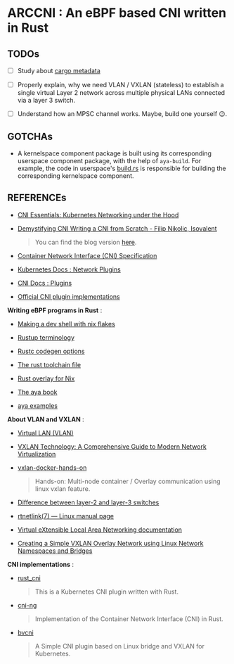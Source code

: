 # ARCCNI : An eBPF based CNI written in Rust

## TODOs

- [ ] Study about [cargo metadata](https://doc.rust-lang.org/cargo/commands/cargo-metadata.html)

- [ ] Properly explain, why we need VLAN / VXLAN (stateless) to establish a single virtual Layer 2 network across multiple physical LANs connected via a layer 3 switch.

- [ ] Understand how an MPSC channel works. Maybe, build one yourself 😉.

## GOTCHAs

- A kernelspace component package is built using its corresponding userspace component package, with the help of `aya-build`.
  For example, the code in userspace's [build.rs](./crates/build.rs) is responsible for building the corresponding kernelspace component.

## REFERENCEs

- [CNI Essentials: Kubernetes Networking under the Hood](https://tetrate.io/blog/kubernetes-networking/)

- [Demystifying CNI Writing a CNI from Scratch - Filip Nikolic, Isovalent](https://www.youtube.com/watch?v=WmSNPtwOb0Y)
  > You can find the blog version [here](https://isovalent.com/blog/post/demystifying-cni/?utm_source=chatgpt.com).

- [Container Network Interface (CNI) Specification](https://github.com/containernetworking/cni/blob/main/SPEC.md)

- [Kubernetes Docs : Network Plugins](https://kubernetes.io/docs/concepts/extend-kubernetes/compute-storage-net/network-plugins/)

- [CNI Docs : Plugins](https://www.cni.dev/plugins/current/)

- [Official CNI plugin implementations](https://github.com/containernetworking/plugins)

**Writing eBPF programs in Rust** :

- [Making a dev shell with nix flakes](https://fasterthanli.me/series/building-a-rust-service-with-nix/part-10)

- [Rustup terminology](https://rust-lang.github.io/rustup/concepts/index.html)

- [Rustc codegen options](https://doc.rust-lang.org/rustc/codegen-options/index.html)

- [The rust toolchain file](https://rust-lang.github.io/rustup/overrides.html#the-toolchain-file)

- [Rust overlay for Nix](https://github.com/oxalica/rust-overlay?tab=readme-ov-file)

- [The aya book](https://aya-rs.dev/book/)

- [aya examples](https://github.com/vadorovsky/aya-examples)

**About VLAN and VXLAN** :

- [Virtual LAN (VLAN)](https://www.youtube.com/watch?v=ez24W5oTU3U)

- [VXLAN Technology: A Comprehensive Guide to Modern Network Virtualization](https://medium.com/@mattouchi6/vxlan-technology-a-comprehensive-guide-to-modern-network-virtualization-72a1077c63b2)

- [vxlan-docker-hands-on](https://github.com/faysalmehedi/vxlan-docker-hands-on)
  > Hands-on: Multi-node container / Overlay communication using linux vxlan feature.

- [Difference between layer-2 and layer-3 switches](https://www.geeksforgeeks.org/difference-between-layer-2-and-layer-3-switches/)

- [rtnetlink(7) — Linux manual page](https://man7.org/linux/man-pages/man7/rtnetlink.7.html)

- [Virtual eXtensible Local Area Networking documentation](https://docs.kernel.org/networking/vxlan.html)

- [Creating a Simple VXLAN Overlay Network using Linux Network Namespaces and Bridges](https://medium.com/@mdshofiur/creating-a-simple-vxlan-overlay-network-using-linux-network-namespaces-and-bridges-7116039b4882)

**CNI implementations** :

- [rust_cni](https://github.com/masap/rust_cni/)
  > This is a Kubernetes CNI plugin written with Rust.

- [cni-ng](https://github.com/arthur-zhang/cni-ng)
  > Implementation of the Container Network Interface (CNI) in Rust.

- [bvcni](https://github.com/royroyee/bvcni)
  > A Simple CNI plugin based on Linux bridge and VXLAN for Kubernetes.
